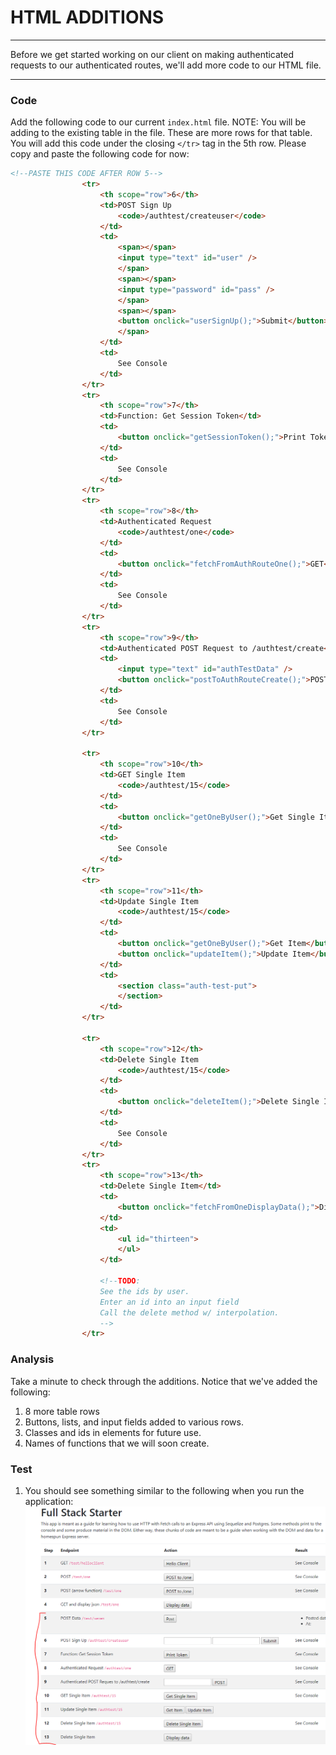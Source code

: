 # HTML ADDITIONS
---
Before we get started working on our client on making authenticated requests to our authenticated routes, we'll add more code to our HTML file. 

<hr />

### Code
Add the following code to our current `index.html` file. NOTE: You will be adding to the existing table in the file. These are more rows for that table. You will add this code under the closing `</tr>` tag in the 5th row. Please copy and paste the following code for now:

```html
<!--PASTE THIS CODE AFTER ROW 5-->
                <tr>
                    <th scope="row">6</th>
                    <td>POST Sign Up
                        <code>/authtest/createuser</code>
                    </td>
                    <td>
                        <span></span>
                        <input type="text" id="user" />
                        </span>
                        <span></span>
                        <input type="password" id="pass" />
                        </span>
                        <span></span>
                        <button onclick="userSignUp();">Submit</button>
                        </span>
                    </td>
                    <td>
                        See Console
                    </td>
                </tr>
                <tr>
                    <th scope="row">7</th>
                    <td>Function: Get Session Token</td>
                    <td>
                        <button onclick="getSessionToken();">Print Token</button>
                    </td>
                    <td>
                        See Console
                    </td>
                </tr>
                <tr>
                    <th scope="row">8</th>
                    <td>Authenticated Request
                        <code>/authtest/one</code>
                    </td>
                    <td>
                        <button onclick="fetchFromAuthRouteOne();">GET</button>
                    </td>
                    <td>
                        See Console
                    </td>
                </tr>
                <tr>
                    <th scope="row">9</th>
                    <td>Authenticated POST Request to /authtest/create</td>
                    <td>
                        <input type="text" id="authTestData" />
                        <button onclick="postToAuthRouteCreate();">POST</button>
                    </td>
                    <td>
                        See Console
                    </td>
                </tr>

                <tr>
                    <th scope="row">10</th>
                    <td>GET Single Item
                        <code>/authtest/15</code>
                    </td>
                    <td>
                        <button onclick="getOneByUser();">Get Single Item</button>
                    </td>
                    <td>
                        See Console
                    </td>
                </tr>
                <tr>
                    <th scope="row">11</th>
                    <td>Update Single Item
                        <code>/authtest/15</code>
                    </td>
                    <td>
                        <button onclick="getOneByUser();">Get Item</button>
                        <button onclick="updateItem();">Update Item</button>
                    </td>
                    <td>
                        <section class="auth-test-put">
                        </section>
                    </td>
                </tr>

                <tr>
                    <th scope="row">12</th>
                    <td>Delete Single Item
                        <code>/authtest/15</code>
                    </td>
                    <td>
                        <button onclick="deleteItem();">Delete Single Item</button>
                    </td>
                    <td>
                        See Console
                    </td>
                </tr>
                <tr>
                    <th scope="row">13</th>
                    <td>Delete Single Item</td>
                    <td>
                        <button onclick="fetchFromOneDisplayData();">Display data</button>
                    </td>
                    <td>
                        <ul id="thirteen">
                        </ul>
                    </td>

                    <!--TODO:
                    See the ids by user.
                    Enter an id into an input field
                    Call the delete method w/ interpolation.
                    -->
                </tr>

```

### Analysis
Take a minute to check through the additions. Notice that we've added the following:
1. 8 more table rows 
2. Buttons, lists, and input fields added to various rows.
3. Classes and ids in elements for future use.  
4. Names of functions that we will soon create.

### Test
1. You should see something similar to the following when you run the application:
![screenshot](assets/00-html.PNG)
